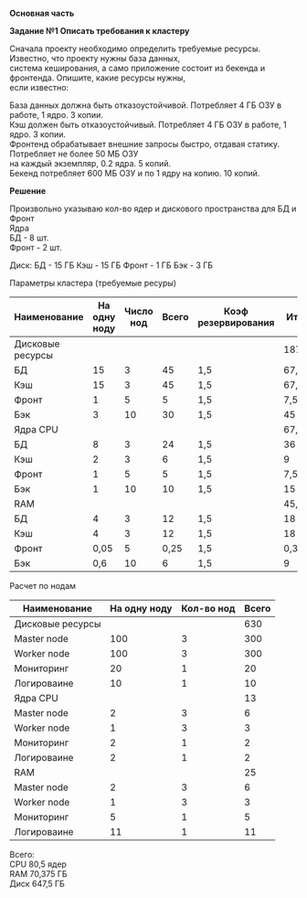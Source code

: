 **Основная часть**     
    
    
**Задание №1 Описать требования к кластеру**     
   
Сначала проекту необходимо определить требуемые ресурсы. Известно, что проекту нужны база данных,  
система кеширования, а само приложение состоит из бекенда и фронтенда. Опишите, какие ресурсы нужны,   
если известно:   
   
База данных должна быть отказоустойчивой. Потребляет 4 ГБ ОЗУ в работе, 1 ядро. 3 копии.   
Кэш должен быть отказоустойчивый. Потребляет 4 ГБ ОЗУ в работе, 1 ядро. 3 копии.   
Фронтенд обрабатывает внешние запросы быстро, отдавая статику. Потребляет не более 50 МБ ОЗУ    
на каждый экземпляр, 0.2 ядра. 5 копий.   
Бекенд потребляет 600 МБ ОЗУ и по 1 ядру на копию. 10 копий.   
    
**Решение**   
    
Произвольно указываю кол-во ядер и дискового пространства для БД и Фронт  
Ядра   
БД - 8 шт.    
Фронт - 2 шт.   

Диск:
БД - 15 ГБ
Кэш - 15 ГБ
Фронт - 1 ГБ
Бэк - 3 ГБ   

Параметры кластера (требуемые ресуры)   

|Наименование	|На одну ноду	|Число нод	|Всего	|Коэф резервирования	|Итого  |
|--- |--- |--- |--- |--- |--- |
|Дисковые ресурсы	| | | | |187,5 |   
|БД	|15 |3 |45	|1,5 |67,5 |   
|Кэш |15 |3	|45	|1,5 |67,5 |
|Фронт	|1 |5	|5	|1,5 |7,5 |
|Бэк	|3 |10	|30	|1,5 |45 |
|Ядра CPU | | | | | 67,5 |
|БД	|8	|3 |24 |1,5 |36 |
|Кэш |2	|3 |6 |1,5 |9 |
|Фронт |1 |5 |5 |1,5 |7,5 |
|Бэк |1	|10	|10	|1,5 |15 |
|RAM | | | | |45,375 |
|БД	|4 |3 |12 |1,5 |18 |
|Кэш |4	|3 |12 |1,5 |18 |
|Фронт |0,05 |5	|0,25 |1,5 |0,375 |
|Бэк |0,6 |10 |6 |1,5 |9 |
   
Расчет по нодам   

|Наименование |На одну ноду	|Кол-во нод	|Всего
|--- |--- |--- |--- |
|Дисковые ресурсы | | |630 |
|Master node |100 |3 |300 |
|Worker node |100 |3 |300 |
|Мониторинг	|20	|1 |20 |
|Логироваине |10 |1 |10 |
|Ядра CPU | | |13 |
|Master node |2 |3 |6 |
|Worker node |1 |3 |3 |
|Мониторинг	|2 |1 |2 |
|Логироваине|2 |1 |2 |
|RAM | | |25 |
|Master node |2	|3 |6 |
|Worker node |1	|3 |3 |
|Мониторинг |5 |1 |5 |
|Логироваине |11 |1 |11 |
    
Всего:   
CPU 80,5 ядер   
RAM 70,375 ГБ   
Диск 647,5 ГБ    
